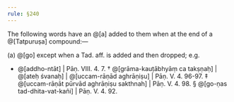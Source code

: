 ```yaml
---
rule: §240
---
```


The following words have an @[a] added to them when at the end of a @[Tatpuruṣa] compound:—

(a) @[go] except when a Tad. aff. is added and then dropped; e.g.

- @[addho-ntāt] | Pāṇ. VIII. 4. 7. † @[grāma-kauṭābhyāṃ ca takṣṇaḥ] | @[ateḥ śvanaḥ] | @[uccam-rāṇād aghrāṇiṣu] | Pāṇ. V. 4. 96-97.
  ‡ @[uccam-rāṇāt pūrvād aghrāṇiṣu sakthnah] | Pāṇ. V. 4. 98. § @[go-ṇas tad-dhita-vat-kañi] | Pāṇ. V. 4. 92.